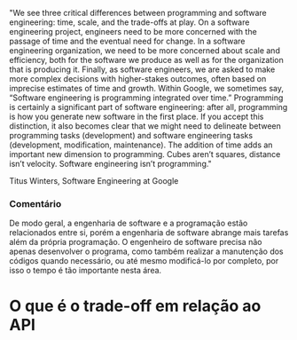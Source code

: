 <p> "We see three critical differences between programming and software engineering: time, scale, and the trade-offs at play. On a software engineering project, engineers need to be more concerned with the passage of time and the eventual need for change. In a software engineering organization, we need to be more concerned about scale and efficiency, both for the software we produce as well as for the organization that is producing it. Finally, as software engineers, we are asked to make more complex decisions with higher-stakes outcomes, often based on imprecise estimates of time and growth. Within Google, we sometimes say, “Software engineering is programming integrated over time.” Programming is certainly a significant part of software engineering: after all, programming is how you generate new software in the first place. If you accept this distinction, it also becomes clear that we might need to delineate between programming tasks (development) and software engineering tasks (development, modification, maintenance). The addition of time adds an important new dimension to programming. Cubes aren’t squares, distance isn’t velocity. Software engineering isn’t programming."

Titus Winters, Software Engineering at Google </p>

<h3>Comentário</h3>
<p> De modo geral, a engenharia de software e a programação estão relacionados entre si, porém a engenharia de software abrange mais tarefas além da própria programação. O engenheiro de software precisa não apenas desenvolver o programa, como também realizar a manutenção dos códigos quando necessário, ou até mesmo modificá-lo por completo, por isso o tempo é tão importante nesta área.</p>

<h1> O que é o trade-off em relação ao API </h1>
